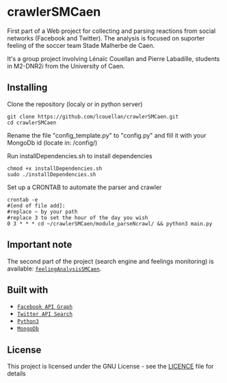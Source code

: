 # crawlerSMCaen
First part of a Web project for collecting and parsing reactions from social networks (Facebook and Twitter). The analysis is focused on suporter feeling of the soccer team Stade Malherbe de Caen.

It's a group project involving Lénaïc Couellan and Pierre Labadille, students in M2-DNR2i from the University of Caen.

## Installing

Clone the repository (localy or in python server)
```
git clone https://github.com/lcouellan/crawlerSMCaen.git
cd crawlerSMCaen
```

Rename the file "config_template.py" to "config.py" and fill it with your MongoDb id (locate in: /config/)

Run installDependencies.sh to install dependencies
```
chmod +x installDependencies.sh
sudo ./installDependencies.sh
```

Set up a CRONTAB to automate the parser and crawler
```
crontab -e
#[end of file add]:
#replace ~ by your path
#replace 3 to set the hour of the day you wish
0 3 * * * cd ~/crawlerSMCaen/module_parseNcrawl/ && python3 main.py
```

## Important note

The second part of the project (search engine and feelings monitoring) is available: [`feelingAnalysisSMCaen`](https://github.com/plabadille/feelingAnalysisSMCaen).

## Built with

* [`Facebook API Graph`](https://developers.facebook.com/docs/graph-api/)
* [`Twitter API Search`](https://dev.twitter.com/rest/public/search)
* [`Python3`](https://www.python.org/download/releases/3.0/)
* [`MongoDb`](https://www.mongodb.com/fr)

## License

This project is licensed under the GNU License - see the [LICENCE](LICENSE) file for details
